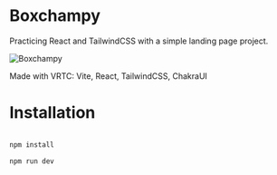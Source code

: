 # Boxchampy 

Practicing React and TailwindCSS with a simple landing page project.

![Boxchampy](https://user-images.githubusercontent.com/89334184/234145901-9257340c-0409-4869-821b-e3624570ba67.png)

Made with VRTC: Vite, React, TailwindCSS, ChakraUI

# Installation
```javascript

npm install

npm run dev

```

